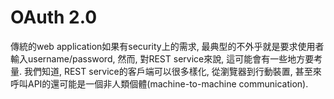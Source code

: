 # OAuth 2.0

傳統的web application如果有security上的需求, 最典型的不外乎就是要求使用者輸入username/password, 然而, 對REST service來說, 這可能會有一些地方要考量. 我們知道, REST service的客戶端可以很多樣化, 從瀏覽器到行動裝置, 甚至來呼叫API的還可能是一個非人類個體\(machine-to-machine communication\).

